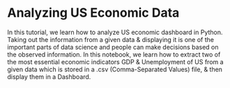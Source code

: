 # Analyzing US Economic Data

In this tutorial, we learn how to analyze US economic dashboard in Python. Taking out the information from a given data & displaying it is one of the important parts of data science and people can make decisions based on the observed information. In this notebook, we learn how to extract two of the most essential economic indicators GDP & Unemployment of US from a given data which is stored in a .csv (Comma-Separated Values) file, & then display them in a Dashboard.

